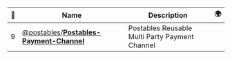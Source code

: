 |:star2: | Name | Description | 🌍|
|---|---|---|---|
|9|[@postables](https://github.com/postables)/[**Postables-Payment-Channel**](https://github.com/postables/Postables-Payment-Channel)|Postables Reusable Multi Party Payment Channel||

